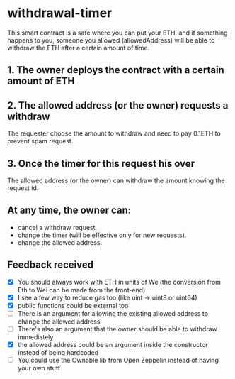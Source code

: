 # withdrawal-timer

This smart contract is a safe where you can put your ETH, and if something happens to you, someone you allowed (allowedAddress) will be able to withdraw the ETH after a certain amount of time.

## 1. The owner deploys the contract with a certain amount of ETH

## 2. The allowed address (or the owner) requests a withdraw
The requester choose the amount to withdraw and need to pay 0.1ETH to prevent spam request.

## 3. Once the timer for this request his over
The allowed address (or the owner) can withdraw the amount knowing the request id.

## At any time, the owner can:
- cancel a withdraw request.
- change the timer (will be effective only for new requests).
- change the allowed address.

## Feedback received

- [X] You should always work with ETH in units of Wei(the conversion from Eth to Wei can be made from the front-end)
- [X] I see a few way to reduce gas too (like uint -> uint8 or uint64)
- [X] public functions could be external too
- [ ] There is an argument for allowing the existing allowed address to change the allowed address
- [ ] There's also an argument that the owner should be able to withdraw immediately
- [X] the allowed address could be an argument inside the constructor instead of being hardcoded
- [ ] You could use the Ownable lib from Open Zeppelin instead of having your own stuff
